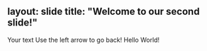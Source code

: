 layout: slide
title: "Welcome to our second slide!"
---
Your text
Use the left arrow to go back!
Hello World!
